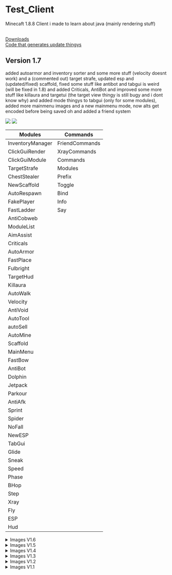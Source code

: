 # Test_Client
Minecaft 1.8.8 Client i made to learn about java (mainly rendering stuff)<br><br>

<a href="https://github.com/TerrificTable55/Test_Client/tree/main/export">Downloads</a><br>
<a href="https://github.com/TerrificTable55/Test_Client/blob/main/gen_update_readme.py">Code that generates update thingys</a>

## Version 1.7

added autoarmor and inventory sorter and some more stuff (velocity doesnt work) and a (commented out) target strafe, updated esp and (updated/fixed) scaffold, fixed some stuff like antibot and tabgui is weird (will be fixed in 1.8) and added Criticals, AntiBot and improved some more stuff like killaura and targetui (the target view thingy is still bugy and i dont know why) and added mode thingys to tabgui (only for some modules), added more mainmenu images and a new mainmenu mode, now alts get encoded before being saved oh and added a friend system<br>

<img src="https://cdn.discordapp.com/attachments/944354446337507358/967522873159868416/unknown.png" />
<img src="https://cdn.discordapp.com/attachments/944354446337507358/967526056795983912/unknown.png" />


Modules            | Commands
-------------------|---------
InventoryManager   | FriendCommands
ClickGuiRender     | XrayCommands
ClickGuiModule     | Commands
TargetStrafe       | Modules
ChestStealer       | Prefix
NewScaffold        | Toggle
AutoRespawn        | Bind
FakePlayer         | Info
FastLadder         | Say
AntiCobweb         | 
ModuleList         | 
AimAssist          | 
Criticals          | 
AutoArmor          | 
FastPlace          | 
Fulbright          | 
TargetHud          | 
Killaura           | 
AutoWalk           | 
Velocity           | 
AntiVoid           | 
AutoTool           | 
autoSell           | 
AutoMine           | 
Scaffold           | 
MainMenu           | 
FastBow            | 
AntiBot            | 
Dolphin            | 
Jetpack            | 
Parkour            | 
AntiAfk            | 
Sprint             | 
Spider             | 
NoFall             | 
NewESP             | 
TabGui             | 
Glide              | 
Sneak              | 
Speed              | 
Phase              | 
BHop               | 
Step               | 
Xray               | 
Fly                | 
ESP                | 
Hud                | 


<details>
  <summary>Images V1.6</summary>
  added settings to cheststealer, added targethud, improved killaura

  Modules       | Commands<br>
  --------------|---------<br>
  ChestStealer  | Commands<br>
  AutoRespawn   | Modules<br>
  AntiCobweb    | Friends<br>
  FastLadder    | Toggle<br>
  FakePlayer    | Prefix<br>
  ArrayList     | Bind<br>
  AimAssist     | Info<br>
  Fulbright     | Xray<br>
  FastPlace     | Say<br>
  Killaura      |<br>
  AutoWalk      |<br>
  AutoMine      |<br>
  ClickGui      |<br>
  FastBow       |<br>
  Jetpack       |<br>
  Dolphin       |<br>
  Parkour       |<br>
  AntiAfk       |<br>
  Sprint        |<br>
  Spider        |<br>
  NoFall        |<br>
  TabGui        |<br>
  Glide         |<br>
  Sneak         |<br>
  Speed         |<br>
  Xray          |<br>
  Step          |<br>
  BHop          |<br>
  Fly           |<br>
  Hud           |<br>
  ESP           |<br>
  <br>
  <img src="https://cdn.discordapp.com/attachments/944354446337507358/966882365999812708/unknown.png" /><br>
  <img src="https://cdn.discordapp.com/attachments/944354446337507358/966881171055181874/unknown.png" />
</details>

<details>
  <summary>Images V1.5</summary>
  Modules       | Commands<br>
  --------------|---------<br>
  ChestStealer  | Commands<br>
  AutoRespawn   | Modules<br>
  AntiCobweb    | Toggle<br>
  FastLadder    | Prefix<br>
  FakePlayer    | Bind<br>
  ArrayList     | Info<br>
  AimAssist     | Xray<br>
  Fulbright     | Say<br>
  FastPlace     |<br>
  Killaura      |<br>
  AutoWalk      |<br>
  AutoMine      |<br>
  ClickGui      |<br>
  FastBow       |<br>
  Jetpack       |<br>
  Dolphin       |<br>
  Parkour       |<br>
  AntiAfk       |<br>
  Sprint        |<br>
  Spider        |<br>
  NoFall        |<br>
  TabGui        |<br>
  Glide         |<br>
  Sneak         |<br>
  Speed         |<br>
  Xray          |<br>
  Step          |<br>
  BHop          |<br>
  Fly           |<br>
  Hud           |<br>
  ESP           |<br>
  <br>
  <img src="https://cdn.discordapp.com/attachments/944354446337507358/966731957130109020/unknown.png" /><br>
  <img src="https://cdn.discordapp.com/attachments/944354446337507358/966732103599415367/unknown.png" />
</details>

<details>
  <summary>Images V1.4</summary>
  Modules       | Commands<br>
  --------------|---------<br>
  ChestStealer  | Commands<br>
  AutoRespawn   | Modules<br>
  AntiCobweb    | Toggle<br>
  FastLadder    | Prefix<br>
  FakePlayer    | Bind<br>
  ArrayList     | Info<br>
  AimAssist     | Xray<br>
  Fulbright     | Say<br>
  Killaura      |<br>
  AutoWalk      | <br>
  AutoMine      |<br>
  ClickGui      |<br>
  FastBow       |<br>
  Jetpack       |<br>
  Dolphin       |<br>
  Parkour       |<br>
  AntiAfk       |<br>
  Sprint        |<br>
  Spider        |<br>
  NoFall        |<br>
  TabGui        |<br>
  Glide         |<br>
  Sneak         |<br>
  Speed         |<br>
  Xray          |<br>
  Step          |<br>
  BHop          |<br>
  Fly           |<br>
  Hud           |<br>
  ESP           |<br>
  <br>
  <img src="https://cdn.discordapp.com/attachments/944354446337507358/966125002862776390/unknown.png" /><br>
  <img src="https://cdn.discordapp.com/attachments/944354446337507358/966125168571342918/unknown.png" />
</details>

<details>
  <summary>Images V1.3</summary>
  Modules       | Commands<br>
  --------------|---------<br>
  ChestStealer  | Commands<br>
  AutoRespawn   | Modules<br>
  AntiCobweb    | Toggle<br>
  FastLadder    | Prefix<br>
  FakePlayer    | Bind<br>
  ArrayList     | Info<br>
  AimAssist     | Xray<br>
  Fulbright     | Say<br>
  Killaura      |<br>
  AutoWalk      |<br> 
  AutoMine      |<br>
  FastBow       |<br>
  Jetpack       |<br>
  Dolphin       |<br>
  Parkour       |<br>
  AntiAfk       |<br>
  Sprint        |<br>
  Spider        |<br>
  NoFall        |<br>
  TabGui        |<br>
  Glide         |<br>
  Sneak         |<br>
  Speed         |<br>
  Xray          |<br>
  Step          |<br>
  BHop          |<br>
  Fly           |<br>
  Hud           |<br>
  ESP           |<br>
  <br>
  <img src="https://cdn.discordapp.com/attachments/944354446337507358/965947215912771644/unknown.png" /><br>
  <img src="https://cdn.discordapp.com/attachments/944354446337507358/965947580066451456/unknown.png" />
</details>

<details>
  <summary>Images V1.2</summary>
  Modules       | Commands<br>
  --------------|---------<br>
  ChestStealer  | Commands<br>
  FakePlayer    | Modules<br>
  ArrayList     | Toggle<br>
  AimAssist     | Prefix<br>
  Fulbright     | Bind<br>
  Killaura      | Info<br>
  AutoWalk      | Say<br>
  FastBow       |<br>
  Jetpack       |<br>
  Dolphin       |<br>
  Parkour       |<br>
  Sprint        |<br>
  Spider        |<br>
  NoFall        |<br>
  TabGui        |<br>
  Glide         |<br>
  Sneak         |<br>
  Speed         |<br>
  Step          |<br>
  BHop          |<br>
  Fly           |<br>
  Hud           |<br>
  ESP           |<br>
  <br>
  <img src="https://cdn.discordapp.com/attachments/944354446337507358/964874657876545586/unknown.png" /><br>
  <img src="https://cdn.discordapp.com/attachments/944354446337507358/964874294884704346/unknown.png" />
</details>

<details>
  <summary>Images V1.1</summary>
  Version 1.1<br>
  Modules      | Commands<br>
  -------------|---------<br>
  Fly          | Bind<br>
  Sprint       | Info<br>
  Fullbright   | Commands<br>
  NoFall       | Modules<br>
  TabGui       | Prefix<br>
  Killaura     | Say<br>
  ArrayList    | Toggle<br>
  Hud          |<br>
  FastBow      |<br>
  BHop         |<br>
  ChestStealer |<br>
  FakePlayer   |<br>
  <br>
  <img src="https://cdn.discordapp.com/attachments/944354446337507358/964676159541502032/unknown.png" /><br>
  <img src="https://cdn.discordapp.com/attachments/944354446337507358/964677018883092490/unknown.png" />
</details>
